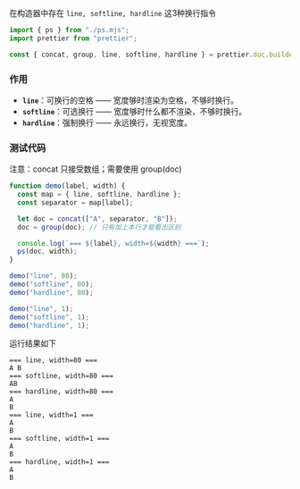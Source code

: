 在构造器中存在 `line, softline, hardline` 这3种换行指令

```js
import { ps } from "./ps.mjs";
import prettier from "prettier";

const { concat, group, line, softline, hardline } = prettier.doc.builders;
```

### 作用

- **`line`**：可换行的空格 —— 宽度够时渲染为空格，不够时换行。
- **`softline`**：可选换行 —— 宽度够时什么都不渲染，不够时换行。
- **`hardline`**：强制换行 —— 永远换行，无视宽度。

### 测试代码

注意：concat 只接受数组；需要使用 group(doc)

```js
function demo(label, width) {
  const map = { line, softline, hardline };
  const separator = map[label];

  let doc = concat(["A", separator, "B"]);
  doc = group(doc); // 只有加上本行才能看出区别

  console.log(`=== ${label}, width=${width} ===`);
  ps(doc, width);
}

demo("line", 80);
demo("softline", 80);
demo("hardline", 80);

demo("line", 1);
demo("softline", 1);
demo("hardline", 1);
```

运行结果如下

```
=== line, width=80 ===
A B
=== softline, width=80 ===
AB
=== hardline, width=80 ===
A
B
=== line, width=1 ===
A
B
=== softline, width=1 ===
A
B
=== hardline, width=1 ===
A
B
```
